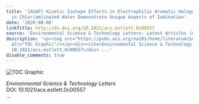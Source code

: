 ```yaml
---
title: '[ASAP] Kinetic Isotope Effects in Electrophilic Aromatic Halogenation of Dimethenamid
  in Chlor(am)inated Water Demonstrate Unique Aspects of Iodination'
date: '2020-08-06'
linkTitle: http://dx.doi.org/10.1021/acs.estlett.0c00557
source: 'Environmental Science & Technology Letters: Latest Articles (ACS Publications)'
description: '<p><img src="https://pubs.acs.org/na101/home/literatum/publisher/achs/journals/content/estlcu/0/estlcu.ahead-of-print/acs.estlett.0c00557/20200806/images/medium/ez0c00557_0002.gif"
  alt="TOC Graphic"/></p><div><cite>Environmental Science & Technology Letters</cite></div><div>DOI:
  10.1021/acs.estlett.0c00557</div> ...'
disable_comments: true
---
```

<p><img src="https://pubs.acs.org/na101/home/literatum/publisher/achs/journals/content/estlcu/0/estlcu.ahead-of-print/acs.estlett.0c00557/20200806/images/medium/ez0c00557_0002.gif" alt="TOC Graphic"/></p><div><cite>Environmental Science & Technology Letters</cite></div><div>DOI: 10.1021/acs.estlett.0c00557</div> ...